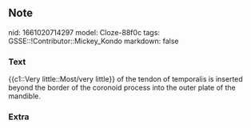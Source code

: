 ## Note
nid: 1661020714297
model: Cloze-88f0c
tags: GSSE::!Contributor::Mickey_Kondo
markdown: false

### Text
{{c1::Very little::Most/very little}} of the tendon of temporalis is inserted beyond the border of the coronoid process into the outer plate of the mandible.

### Extra

